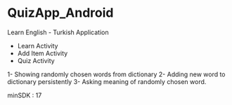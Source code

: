 # QuizApp_Android

Learn English - Turkish Application
 - Learn Activity
 - Add Item Activity
 - Quiz Activity
 
1- Showing randomly chosen words from dictionary
2- Adding new word to dictionary persistently
3- Asking meaning of randomly chosen word. 

minSDK : 17
